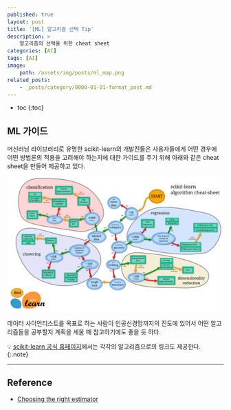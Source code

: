 ```yaml
---
published: true
layout: post
title: '[ML] 알고리즘 선택 Tip'
description: >
    알고리즘의 선택을 위한 cheat sheet
categories: [AI]
tags: [AI]
image:
    path: /assets/img/posts/ml_map.png
related_posts:
    - _posts/category/0000-01-01-format_post.md
---
```

* toc
{:toc}

## ML 가이드

머신러닝 라이브러리로 유명한 scikit-learn의 개발진들은 사용자들에게 어떤 경우에 어떤 방법론의 적용을 고려해야 하는지에 대한 가이드를 주기 위해 아래와 같은 cheat sheet을 만들어 제공하고 있다.  

![ml_map](/assets/img/posts/ml_map.png)

데이터 사이언티스트를 목표로 하는 사람이 인공신경망까지의 진도에 있어서 어떤 알고리즘들을 공부할지 계획을 세울 때 참고하기에도 좋을 듯 하다.  

💡 [scikit-learn 공식 홈페이지](https://scikit-learn.org/stable/tutorial/machine_learning_map/index.html)에서는 각각의 알고리즘으로의 링크도 제공한다.  
{:.note}

---
## Reference
- [Choosing the right estimator](https://scikit-learn.org/stable/tutorial/machine_learning_map/index.html)